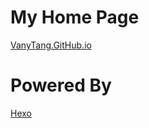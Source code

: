 # My Home Page
[VanyTang.GitHub.io](http://vanytang.github.io)

# Powered By
[Hexo](https://hexo.io)
